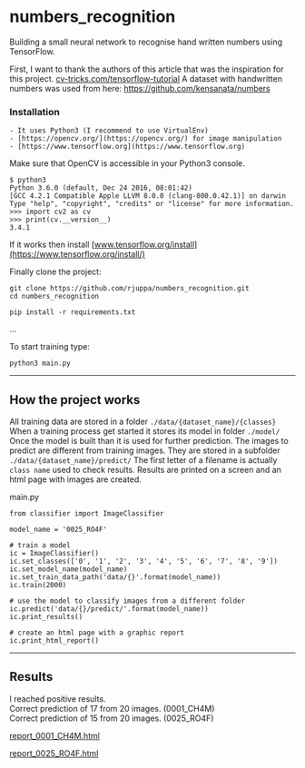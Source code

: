 # numbers_recognition
Building a small neural network to recognise hand written numbers using TensorFlow.


First, I want to thank the authors of this article that was the inspiration for this project.
<a href="http://cv-tricks.com/tensorflow-tutorial/training-convolutional-neural-network-for-image-classification/" target="_blank">cv-tricks.com/tensorflow-tutorial</a>
A dataset with handwritten numbers was used from here:
<a href="https://github.com/kensanata/numbers" target="_blank">https://github.com/kensanata/numbers</a>

### Installation
    - It uses Python3 (I recommend to use VirtualEnv)
    - [https://opencv.org/](https://opencv.org/) for image manipulation
    - [https://www.tensorflow.org](https://www.tensorflow.org)


Make sure that OpenCV is accessible in your Python3 console.
```
$ python3
Python 3.6.0 (default, Dec 24 2016, 08:01:42)
[GCC 4.2.1 Compatible Apple LLVM 8.0.0 (clang-800.0.42.1)] on darwin
Type "help", "copyright", "credits" or "license" for more information.
>>> import cv2 as cv
>>> print(cv.__version__)
3.4.1
```

If it works then install [www.tensorflow.org/install](https://www.tensorflow.org/install/)

Finally clone the project:
```
git clone https://github.com/rjuppa/numbers_recognition.git
cd numbers_recognition

pip install -r requirements.txt
```
...

To start training type:
```
python3 main.py
```


----
## How the project works

All training data are stored in a folder `./data/{dataset_name}/{classes}`
When a training process get started it stores its model in folder `./model/`
Once the model is built than it is used for further prediction. The images
to predict are different from training images. They are stored in
a subfolder `./data/{dataset_name}/predict/` The first letter of a filename
is actually `class name` used to check results. Results are printed on a screen
and an html page with images are created.

main.py
```
from classifier import ImageClassifier

model_name = '0025_RO4F'

# train a model
ic = ImageClassifier()
ic.set_classes(['0', '1', '2', '3', '4', '5', '6', '7', '8', '9'])
ic.set_model_name(model_name)
ic.set_train_data_path('data/{}'.format(model_name))
ic.train(2000)

# use the model to classify images from a different folder
ic.predict('data/{}/predict/'.format(model_name))
ic.print_results()

# create an html page with a graphic report
ic.print_html_report()
```

----
## Results

I reached positive results.  
Correct prediction of 17 from 20 images. (0001_CH4M)  
Correct prediction of 15 from 20 images. (0025_RO4F)

  <a href="https://rjuppa.github.io/numbers_recognition/report_0001_CH4M.html" title="report_0001_CH4M.html">report_0001_CH4M.html</a>

  <a href="https://rjuppa.github.io/numbers_recognition/report_0025_RO4F.html" title="report_0025_RO4F.html">report_0025_RO4F.html</a>


